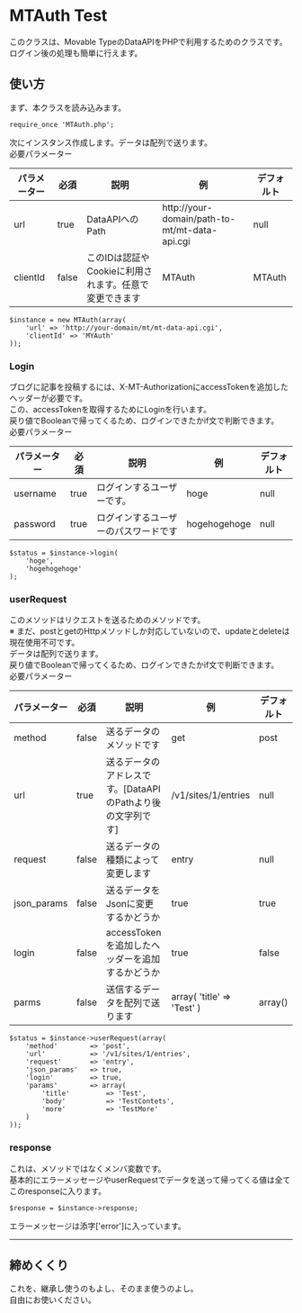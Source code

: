 # MTAuth Test
このクラスは、Movable TypeのDataAPIをPHPで利用するためのクラスです。  
ログイン後の処理も簡単に行えます。

## 使い方

まず、本クラスを読み込みます。

```
require_once 'MTAuth.php';
```

次にインスタンス作成します。データは配列で送ります。  
必要パラメーター

| パラメーター | 必須 | 説明 | 例 | デフォルト |
|--------|--------|--------|--------|--------|
| url | true | DataAPIへのPath | http://your-domain/path-to-mt/mt-data-api.cgi | null |
| clientId | false | このIDは認証やCookieに利用されます。任意で変更できます | MTAuth| MTAuth |

```
$instance = new MTAuth(array(
    'url' => 'http://your-domain/mt/mt-data-api.cgi',
    'clientId' => 'MYAuth'
));
```

### Login
ブログに記事を投稿するには、X-MT-AuthorizationにaccessTokenを追加したヘッダーが必要です。  
この、accessTokenを取得するためにLoginを行います。  
戻り値でBooleanで帰ってくるため、ログインできたかif文で判断できます。  
必要パラメーター

| パラメーター | 必須 | 説明 | 例 | デフォルト |
|--------|--------|--------|--------|--------|
| username | true | ログインするユーザーです。 | hoge | null |
| password | true | ログインするユーザーのパスワードです | hogehogehoge | null |

```
$status = $instance->login(
    'hoge',
    'hogehogehoge'
);
```

### userRequest
このメソッドはリクエストを送るためのメソッドです。  
※ まだ、postとgetのHttpメソッドしか対応していないので、updateとdeleteは現在使用不可です。  
データは配列で送ります。  
戻り値でBooleanで帰ってくるため、ログインできたかif文で判断できます。  
必要パラメーター

| パラメーター | 必須 | 説明 | 例 | デフォルト |
|--------|--------|--------|--------|--------|
| method | false | 送るデータのメソッドです | get | post |
| url | true | 送るデータのアドレスです。[DataAPIのPathより後の文字列です] | /v1/sites/1/entries | null |
| request | false | 送るデータの種類によって変更します | entry | null |
| json_params | false | 送るデータをJsonに変更するかどうか | true | true |
| login | false | accessTokenを追加したヘッダーを追加するかどうか | true | false |
| parms | false | 送信するデータを配列で送ります | array( 'title' => 'Test' ) | array() |

```
$status = $instance->userRequest(array(
    'method'        => 'post',
    'url'           => '/v1/sites/1/entries',
    'request'       => 'entry',
    'json_params'   => true,
    'login'         => true,
    'params'        => array(
        'title'         => 'Test',
        'body'          => 'TestContets',
        'more'          => 'TestMore'
    )
));
```

### response
これは、メソッドではなくメンバ変数です。  
基本的にエラーメッセージやuserRequestでデータを送って帰ってくる値は全てこのresponseに入ります。

```
$response = $instance->response;
```

エラーメッセージは添字['error']に入っています。

---

## 締めくくり

これを、継承し使うのもよし、そのまま使うのよし。  
自由にお使いください。
